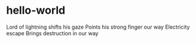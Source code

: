 # hello-world

Lord of lightning shifts his gaze
Points his strong finger our way
Electricity escape
Brings destruction in our way
